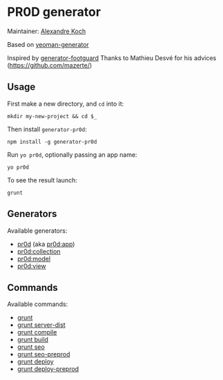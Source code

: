 # PR0D generator

Maintainer: [Alexandre Koch](https://github.com/hazart/generator-pr0d/)

Based on [yeoman-generator](https://github.com/yeoman/yeoman-generator/)

Inspired by [generator-footguard](https://github.com/mazerte/generator-footguard)
Thanks to Mathieu Desvé for his advices (https://github.com/mazerte/)

## Usage

First make a new directory, and `cd` into it:
```
mkdir my-new-project && cd $_
```

Then install `generator-pr0d`:
```
npm install -g generator-pr0d
```

Run `yo pr0d`, optionally passing an app name:
```
yo pr0d
```

To see the result launch:
```
grunt
```

## Generators

Available generators:

* [pr0d](#app) (aka [pr0d:app](#app))
* [pr0d:collection](#collection)
* [pr0d:model](#model)
* [pr0d:view](#view)

## Commands

Available commands:

* [grunt](#server)
* [grunt server-dist](#server-dist)
* [grunt compile](#compile)
* [grunt build](#build)
* [grunt seo](#seo)
* [grunt seo-preprod](#seo-preprod)
* [grunt deploy](#deploy)
* [grunt deploy-preprod](#deploy-preprod)